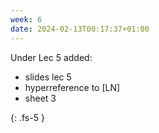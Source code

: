 ```yaml
---
week: 6
date: 2024-02-13T00:17:37+01:00
---
```


Under Lec 5 added:

- slides lec 5
- hyperreference to [LN] 
- sheet 3



{: .fs-5 }

